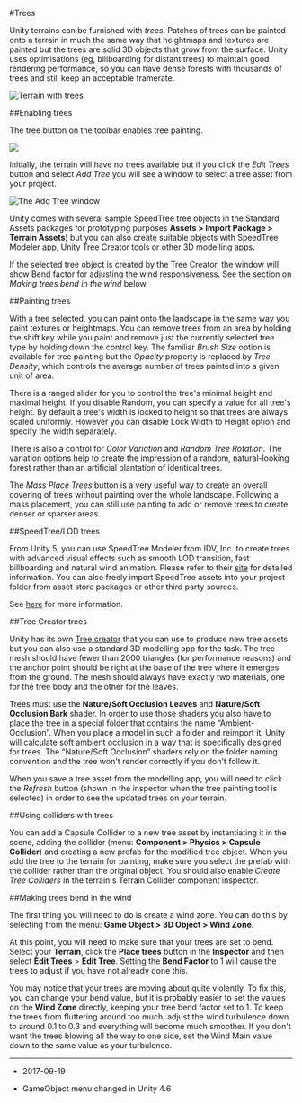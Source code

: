 #Trees

Unity terrains can be furnished with _trees_. Patches of trees can be painted onto a terrain in much the same way that heightmaps and textures are painted but the trees are solid 3D objects that grow from the surface. Unity uses optimisations (eg, billboarding for distant trees) to maintain good rendering performance, so you can have dense forests with thousands of trees and still keep an acceptable framerate.

![Terrain with trees](../uploads/Main/TerrainWithTrees.png)

##Enabling trees

The tree button on the toolbar enables tree painting.

![](../uploads/Main/TerrainTreePaintTool.png)

Initially, the terrain will have no trees available but if you click the _Edit Trees_ button and select _Add Tree_ you will see a window to select a tree asset from your project.

![The Add Tree window](../uploads/Main/TerrainTreeAddWindow.png)

Unity comes with several sample SpeedTree tree objects in the Standard Assets packages for prototyping purposes __Assets &gt; Import Package &gt; Terrain Assets__) but you can also create suitable objects with SpeedTree Modeler app, Unity Tree Creator tools or other 3D modelling apps. 

If the selected tree object is created by the Tree Creator, the window will show Bend factor for adjusting the wind responsiveness. See the section on _Making trees bend in the wind_ below. 

##Painting trees

With a tree selected, you can paint onto the landscape in the same way you paint textures or heightmaps. You can remove trees from an area by holding the shift key while you paint and remove just the currently selected tree type by holding down the control key. The familiar _Brush Size_ option is available for tree painting but the _Opacity_ property is replaced by _Tree Density_, which controls the average number of trees painted into a given unit of area. 

There is a ranged slider for you to control the tree's minimal height and maximal height. If you disable Random, you can specify a value for all tree's height. By default a tree's width is locked to height so that trees are always scaled uniformly. However you can disable Lock Width to Height option and specify the width separately. 

There is also a control for _Color Variation_ and _Random Tree Rotation_. The variation options help to create the impression of a random, natural-looking forest rather than an artificial plantation of identical trees.

The _Mass Place Trees_ button is a very useful way to create an overall covering of trees without painting over the whole landscape. Following a mass placement, you can still use painting to add or remove trees to create denser or sparser areas.

##SpeedTree/LOD trees

From Unity 5, you can use SpeedTree Modeler from IDV, Inc. to create trees with advanced visual effects such as smooth LOD transition, fast billboarding and natural wind animation. Please refer to their [site](http://www.speedtree.com/unity/) for detailed information. You can also freely import SpeedTree assets into your project folder from asset store packages or other third party sources. 

See [here](SpeedTree) for more information.

##Tree Creator trees

Unity has its own [Tree creator](class-Tree) that you can use to produce new tree assets but you can also use a standard 3D modelling app for the task. The tree mesh should have fewer than 2000 triangles (for performance reasons) and the anchor point should be right at the base of the tree where it emerges from the ground. The mesh should always have exactly two materials, one for the tree body and the other for the leaves.

Trees must use the __Nature/Soft Occlusion Leaves__ and __Nature/Soft Occlusion Bark__ shader. In order to use those shaders you also have to place the tree in a special folder that contains the name “Ambient-Occlusion”. When you place a model in such a folder and reimport it, Unity will calculate soft ambient occlusion in a way that is specifically designed for trees. The “Nature/Soft Occlusion” shaders rely on the folder naming convention and the tree won't render correctly if you don't follow it.

When you save a tree asset from the modelling app, you will need to click the _Refresh_ button (shown in the inspector when the tree painting tool is selected) in order to see the updated trees on your terrain.

##Using colliders with trees

You can add a Capsule Collider to a new tree asset by instantiating it in the scene, adding the collider (menu: __Component &gt; Physics &gt; Capsule Collider__) and creating a new prefab for the modified tree object. When you add the tree to the terrain for painting, make sure you select the prefab with the collider rather than the original object. You should also enable _Create Tree Colliders_ in the terrain's Terrain Collider component inspector.

##Making trees bend in the wind

The first thing you will need to do is create a wind zone. You can do this by selecting from the menu: __Game Object &gt; 3D Object &gt; Wind Zone__.

At this point, you will need to make sure that your trees are set to bend. Select your __Terrain__, click the __Place trees__ button in the __Inspector__ and then select __Edit Trees__ &gt; __Edit Tree__. Setting the __Bend Factor__ to 1 will cause the trees to adjust if you have not already done this.

You may notice that your trees are moving about quite violently. To fix this, you can change your bend value, but it is probably easier to set the values on the __Wind Zone__ directly, keeping your tree bend factor set to 1. To keep the trees from fluttering around too much, adjust the wind turbulence down to around 0.1 to 0.3 and everything will become much smoother. If you don't want the trees blowing all the way to one side, set the Wind Main value down to the same value as your turbulence.

---

* <span class="page-edit">2017-09-19  <!-- include IncludeTextAmendPageSomeEdit --></span>

* <span class="page-history">GameObject menu changed in Unity 4.6</span>